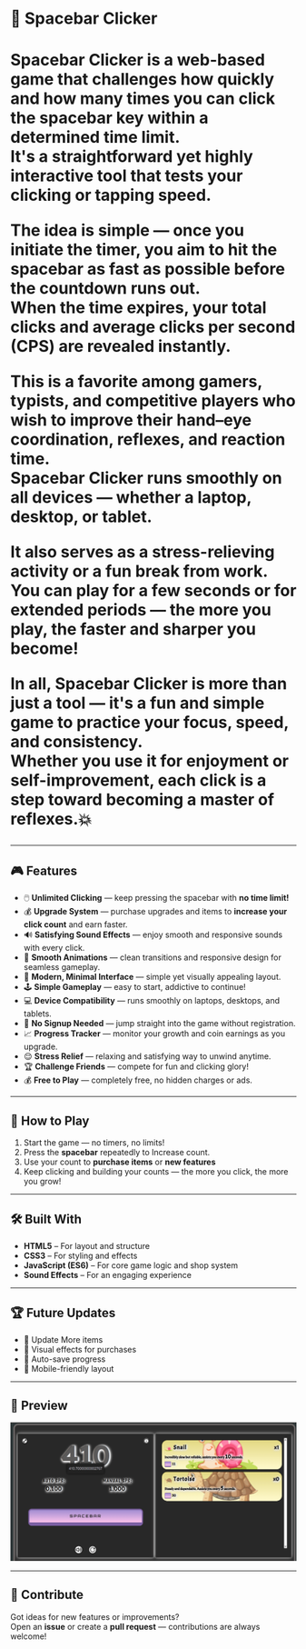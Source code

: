 <h1 style="align-item: center;"> 🚀 Spacebar Clicker <h1>  

**Spacebar Clicker** is a **web-based game** that challenges how quickly and how many times you can click the **spacebar key** within a **determined time limit**.  
It's a **straightforward** yet **highly interactive tool** that tests your **clicking** or **tapping speed**.  

The idea is simple — once you **initiate the timer**, you aim to **hit the spacebar** as fast as possible before the **countdown** runs out.  
When the time expires, your **total clicks** and **average clicks per second (CPS)** are revealed instantly.  

This is a **favorite among gamers**, **typists**, and **competitive players** who wish to improve their **hand–eye coordination**, **reflexes**, and **reaction time**.  
**Spacebar Clicker** runs smoothly on all devices — whether a **laptop**, **desktop**, or **tablet**.  

It also serves as a **stress-relieving activity** or a fun **break from work**.  
You can play for **a few seconds** or for **extended periods** — the more you play, the **faster and sharper** you become!  

In all, **Spacebar Clicker** is more than just a tool — it's a **fun and simple game** to practice your **focus**, **speed**, and **consistency**.  
Whether you use it for **enjoyment** or **self-improvement**, each click is a step toward becoming a **master of reflexes**.💥  
<hr>

## 🎮 Features  

- 🖱️ **Unlimited Clicking** — keep pressing the spacebar with **no time limit!**  
- 💰 **Upgrade System** — purchase upgrades and items to **increase your click count** and earn faster.  
- 🔊 **Satisfying Sound Effects** — enjoy smooth and responsive sounds with every click.  
- 🧩 **Smooth Animations** — clean transitions and responsive design for seamless gameplay.  
- 🎨 **Modern, Minimal Interface** — simple yet visually appealing layout.  
- 🕹️ **Simple Gameplay** — easy to start, addictive to continue!  
- 💻 **Device Compatibility** — runs smoothly on laptops, desktops, and tablets.  
- 🚫 **No Signup Needed** — jump straight into the game without registration.  
- 📈 **Progress Tracker** — monitor your growth and coin earnings as you upgrade.  
- 😌 **Stress Relief** — relaxing and satisfying way to unwind anytime.  
- 🏆 **Challenge Friends** — compete for fun and clicking glory!  
- 💰 **Free to Play** — completely free, no hidden charges or ads.   
<hr>

## 🧠 How to Play  

1. Start the game — no timers, no limits!  
2. Press the **spacebar** repeatedly to Increase count.  
3. Use your count to **purchase items** or **new features**    
4. Keep clicking and building your counts — the more you click, the more you grow!  
<hr>

## 🛠️ Built With  

- **HTML5** – For layout and structure  
- **CSS3** – For styling and effects  
- **JavaScript (ES6)** – For core game logic and shop system  
- **Sound Effects** – For an engaging experience  
<hr>

## 🏆 Future Updates  

- 🏪 Update More items   
- 🌈 Visual effects for purchases  
- 💾 Auto-save progress  
- 📱 Mobile-friendly layout  
<hr>

## 📸 Preview  

![Spacebar Clicker Screenshot](./static/img/icons/spacebar.png)
<hr>

## 💖 Contribute

Got ideas for new features or improvements?  
Open an **issue** or create a **pull request** — contributions are always welcome!  





